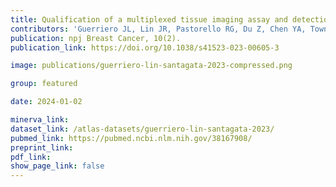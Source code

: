 ```yaml
---
title: Qualification of a multiplexed tissue imaging assay and detection of novel patterns of HER2 heterogeneity in breast cancer
contributors: 'Guerriero JL, Lin JR, Pastorello RG, Du Z, Chen YA, Townsend M, Shimada K, Hughes ME ... Santagata S (2024).'
publication: npj Breast Cancer, 10(2).
publication_link: https://doi.org/10.1038/s41523-023-00605-3

image: publications/guerriero-lin-santagata-2023-compressed.png

group: featured

date: 2024-01-02

minerva_link:
dataset_link: /atlas-datasets/guerriero-lin-santagata-2023/
pubmed_link: https://pubmed.ncbi.nlm.nih.gov/38167908/
preprint_link:
pdf_link:
show_page_link: false
---
```

